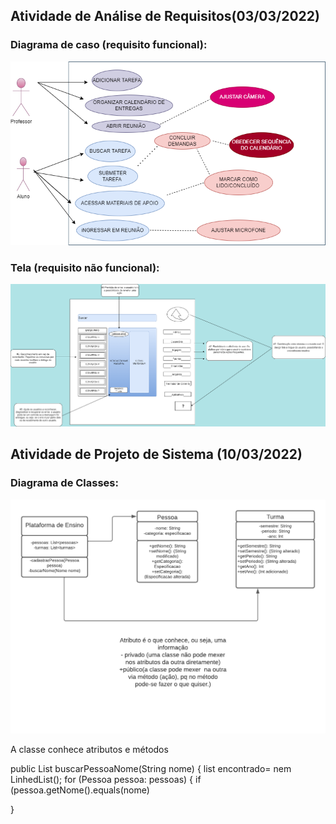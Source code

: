 <h2>Atividade de Análise de Requisitos(03/03/2022)</h2>

<h3>Diagrama de caso (requisito funcional):</h3>

![alt text](https://github.com/Jennyads/Bertoti/blob/main/Engenharia%20de%20Software%20I/Requisitos%20Funcionais/Diagrama%20Caso%20de%20Uso%20.drawio.png)


<h3>Tela (requisito não funcional):</h3>

![alt text](https://github.com/Jennyads/Bertoti/blob/main/Engenharia%20de%20Software%20I/Requisitos%20n%C3%A3o%20Funcionais/Tela%20e%20Heur%C3%ADsticas.drawio.png)

<h2>Atividade de Projeto de Sistema (10/03/2022)</h2>

<h3>Diagrama de Classes:</h3>

![alt text](https://github.com/Jennyads/Bertoti/blob/main/Engenharia%20de%20Software%20I/Projeto%20de%20Sistemas%20-%20Diagrama%20de%20Classes/Projeto%20de%20Sistemas%20-%20Diagrama%20de%20Classes.png)

A classe conhece atributos e métodos

public List<Pessoa> buscarPessoaNome(String nome) {
  list <Pessoa> encontrado= nem LinhedList<Pessoa>();
  for (Pessoa pessoa: pessoas) {
      if (pessoa.getNome().equals(nome)
  
  }
